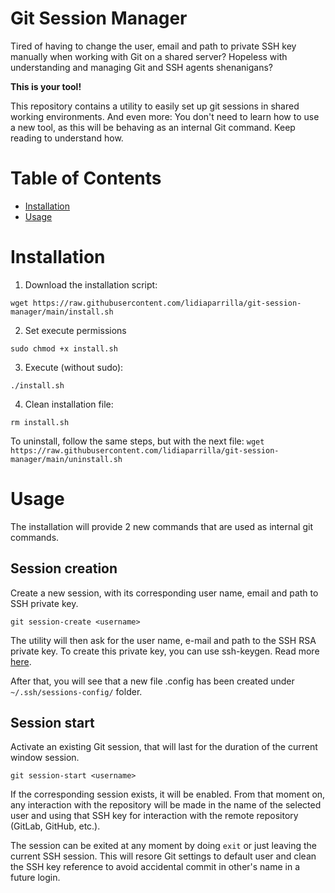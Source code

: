 # Git Session Manager

Tired of having to change the user, email and path to private SSH key manually when working with Git on a shared server? Hopeless with understanding and managing Git and SSH agents shenanigans? 

<b>This is your tool!</b>

This repository contains a utility to easily set up git sessions in shared working environments. And even more: You don't need to learn how to use a new tool, as this will be behaving as an internal Git command. Keep reading to understand how.

# Table of Contents

  * [Installation](#installation)
  * [Usage](#usage)

# Installation

1. Download the installation script:

`wget https://raw.githubusercontent.com/lidiaparrilla/git-session-manager/main/install.sh`

2. Set execute permissions

`sudo chmod +x install.sh`

3. Execute (without sudo):

`./install.sh`

4. Clean installation file:

`rm install.sh`

To uninstall, follow the same steps, but with the next file:
`wget https://raw.githubusercontent.com/lidiaparrilla/git-session-manager/main/uninstall.sh`

# Usage

The installation will provide 2 new commands that are used as internal git commands.

## Session creation

Create a new session, with its corresponding user name, email and path to SSH private key.

`git session-create <username>`

The utility will then ask for the user name, e-mail and path to the SSH RSA private key. To create this private key, you can use ssh-keygen. Read more [here](https://www.ssh.com/academy/ssh/keygen).

After that, you will see that a new file <username>.config has been created under `~/.ssh/sessions-config/` folder.

## Session start

Activate an existing Git session, that will last for the duration of the current window session.

`git session-start <username>`

If the corresponding session exists, it will be enabled. From that moment on, any interaction with the repository will be made in the name of the selected user and using that SSH key for interaction with the remote repository (GitLab, GitHub, etc.).

The session can be exited at any moment by doing `exit` or just leaving the current SSH session. This will resore Git settings to default user and clean the SSH key reference to avoid accidental commit in other's name in a future login.

